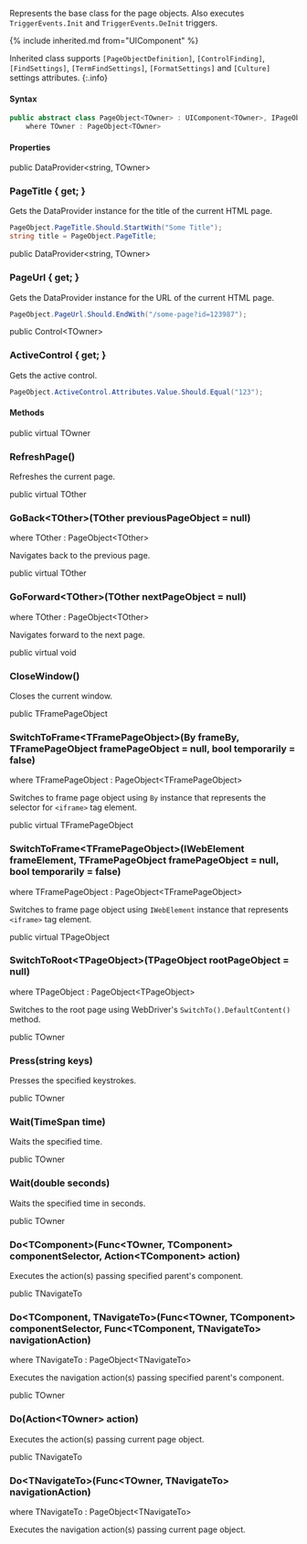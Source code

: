 Represents the base class for the page objects. Also executes `TriggerEvents.Init` and `TriggerEvents.DeInit` triggers.

{% include inherited.md from="UIComponent" %}

Inherited class supports `[PageObjectDefinition]`, `[ControlFinding]`, `[FindSettings]`, `[TermFindSettings]`, `[FormatSettings]` and `[Culture]` settings attributes.
{:.info}

#### Syntax

```cs
public abstract class PageObject<TOwner> : UIComponent<TOwner>, IPageObject<TOwner>
    where TOwner : PageObject<TOwner>
```

#### Properties

<div class="member">
    <span class="head"><span class="keyword">public</span> <span class="type">DataProvider</span><wbr>&lt;<span class="keyword">string</span>, <span class="type">TOwner</span>&gt;</span>
    <h3><span class="body">PageTitle</span><span class="tail"> { <span class="keyword">get</span>; }</span></h3>
</div>

Gets the DataProvider instance for the title of the current HTML page.

```cs
PageObject.PageTitle.Should.StartWith("Some Title");
string title = PageObject.PageTitle;
```

<div class="member">
    <span class="head"><span class="keyword">public</span> <span class="type">DataProvider</span><wbr>&lt;<span class="keyword">string</span>, <span class="type">TOwner</span>&gt;</span>
    <h3><span class="body">PageUrl</span><span class="tail"> { <span class="keyword">get</span>; }</span></h3>
</div>

Gets the DataProvider instance for the URL of the current HTML page.

```cs
PageObject.PageUrl.Should.EndWith("/some-page?id=123987");
```

<div class="member">
    <span class="head"><span class="keyword">public</span> <span class="type">Control</span><wbr>&lt;<span class="type">TOwner</span>&gt;</span>
    <h3><span class="body">ActiveControl</span><span class="tail"> { <span class="keyword">get</span>; }</span></h3>
</div>

Gets the active control.

```cs
PageObject.ActiveControl.Attributes.Value.Should.Equal("123");
```

#### Methods

<div class="member">
    <span class="head"><span class="keyword">public</span> <span class="keyword">virtual</span> <span class="type">TOwner</span></span>
    <h3><span class="body">RefreshPage()</span></h3>
</div>

Refreshes the current page.

<div class="member">
    <span class="head"><span class="keyword">public</span> <span class="keyword">virtual</span> <span class="type">TOther</span></span>
    <h3><span class="body">GoBack<wbr>&lt;<span class="type">TOther</span>&gt;</span><span class="tail">(<span class="type">TOther</span> previousPageObject = <span class="keyword">null</span>)</span></h3>
    <span class="where"><span class="keyword">where</span> <span class="type">TOther</span> : <span class="type">PageObject</span><wbr>&lt;<span class="type">TOther</span>&gt;</span>
</div>

Navigates back to the previous page.

<div class="member">
    <span class="head"><span class="keyword">public</span> <span class="keyword">virtual</span> <span class="type">TOther</span></span>
    <h3><span class="body">GoForward<wbr>&lt;<span class="type">TOther</span>&gt;</span><span class="tail">(<span class="type">TOther</span> nextPageObject = <span class="keyword">null</span>)</span></h3>
    <span class="where"><span class="keyword">where</span> <span class="type">TOther</span> : <span class="type">PageObject</span><wbr>&lt;<span class="type">TOther</span>&gt;</span>
</div>

Navigates forward to the next page.

<div class="member">
    <span class="head"><span class="keyword">public</span> <span class="keyword">virtual</span> <span class="keyword">void</span></span>
    <h3><span class="body">CloseWindow()</span></h3>
</div>

Closes the current window.

<div class="member">
    <span class="head"><span class="keyword">public</span> <span class="type">TFramePageObject</span></span>
    <h3><span class="body">SwitchToFrame<wbr>&lt;<span class="type">TFramePageObject</span>&gt;</span><span class="tail">(<span class="type">By</span> frameBy, <span class="type">TFramePageObject</span> framePageObject = <span class="keyword">null</span>, <span class="keyword">bool</span> temporarily = <span class="keyword">false</span>)</span></h3>
    <span class="where"><span class="keyword">where</span> <span class="type">TFramePageObject</span> : <span class="type">PageObject</span><wbr>&lt;<span class="type">TFramePageObject</span>&gt;</span>
</div>

Switches to frame page object using `By` instance that represents the selector for `<iframe>` tag element.

<div class="member">
    <span class="head"><span class="keyword">public</span> <span class="keyword">virtual</span> <span class="type">TFramePageObject</span></span>
    <h3><span class="body">SwitchToFrame<wbr>&lt;<span class="type">TFramePageObject</span>&gt;</span><span class="tail">(<span class="type">IWebElement</span> frameElement, <span class="type">TFramePageObject</span> framePageObject = <span class="keyword">null</span>, <span class="keyword">bool</span> temporarily = <span class="keyword">false</span>)</span></h3>
    <span class="where"><span class="keyword">where</span> <span class="type">TFramePageObject</span> : <span class="type">PageObject</span><wbr>&lt;<span class="type">TFramePageObject</span>&gt;</span>
</div>

Switches to frame page object using `IWebElement` instance that represents `<iframe>` tag element.

<div class="member">
    <span class="head"><span class="keyword">public</span> <span class="keyword">virtual</span> <span class="type">TPageObject</span></span>
    <h3><span class="body">SwitchToRoot<wbr>&lt;<span class="type">TPageObject</span>&gt;</span><span class="tail">(<span class="type">TPageObject</span> rootPageObject = <span class="keyword">null</span>)</span></h3>
    <span class="where"><span class="keyword">where</span> <span class="type">TPageObject</span> : <span class="type">PageObject</span><wbr>&lt;<span class="type">TPageObject</span>&gt;</span>
</div>

Switches to the root page using WebDriver's `SwitchTo().DefaultContent()` method.

<div class="member">
    <span class="head"><span class="keyword">public</span> <span class="type">TOwner</span></span>
    <h3><span class="body">Press</span><span class="tail">(<span class="keyword">string</span> keys)</span></h3>
</div>

Presses the specified keystrokes.

<div class="member">
    <span class="head"><span class="keyword">public</span> <span class="type">TOwner</span></span>
    <h3><span class="body">Wait</span><span class="tail">(<span class="type">TimeSpan</span> time)</span></h3>
</div>

Waits the specified time.

<div class="member">
    <span class="head"><span class="keyword">public</span> <span class="type">TOwner</span></span>
    <h3><span class="body">Wait</span><span class="tail">(<span class="keyword">double</span> seconds)</span></h3>
</div>

Waits the specified time in seconds.

<div class="member">
    <span class="head"><span class="keyword">public</span> <span class="type">TOwner</span></span>
    <h3><span class="body">Do<wbr>&lt;<span class="type">TComponent</span>&gt;</span><span class="tail">(<span class="type">Func</span><wbr>&lt;<span class="type">TOwner</span>, <span class="type">TComponent</span>&gt; componentSelector, <span class="type">Action</span><wbr>&lt;<span class="type">TComponent</span>&gt; action)</span></h3>
</div>

Executes the action(s) passing specified parent's component.

<div class="member">
    <span class="head"><span class="keyword">public</span> <span class="type">TNavigateTo</span></span>
    <h3><span class="body">Do<wbr>&lt;<span class="type">TComponent</span>, <span class="type">TNavigateTo</span>&gt;</span><span class="tail">(<span class="type">Func</span><wbr>&lt;<span class="type">TOwner</span>, <span class="type">TComponent</span>&gt; componentSelector, <span class="type">Func</span><wbr>&lt;<span class="type">TComponent</span>, <span class="type">TNavigateTo</span>&gt; navigationAction)</span></h3>
    <span class="where"><span class="keyword">where</span> <span class="type">TNavigateTo</span> : <span class="type">PageObject</span><wbr>&lt;<span class="type">TNavigateTo</span>&gt;</span>
</div>

Executes the navigation action(s) passing specified parent's component.

<div class="member">
    <span class="head"><span class="keyword">public</span> <span class="type">TOwner</span></span>
    <h3><span class="body">Do</span><span class="tail">(<span class="type">Action</span><wbr>&lt;<span class="type">TOwner</span>&gt; action)</span></h3>
</div>

Executes the action(s) passing current page object.

<div class="member">
    <span class="head"><span class="keyword">public</span> <span class="type">TNavigateTo</span></span>
    <h3><span class="body">Do<wbr>&lt;<span class="type">TNavigateTo</span>&gt;</span><span class="tail">(<span class="type">Func</span><wbr>&lt;<span class="type">TOwner</span>, <span class="type">TNavigateTo</span>&gt; navigationAction)</span></h3>
    <span class="where"><span class="keyword">where</span> <span class="type">TNavigateTo</span> : <span class="type">PageObject</span><wbr>&lt;<span class="type">TNavigateTo</span>&gt;</span>
</div>

Executes the navigation action(s) passing current page object.